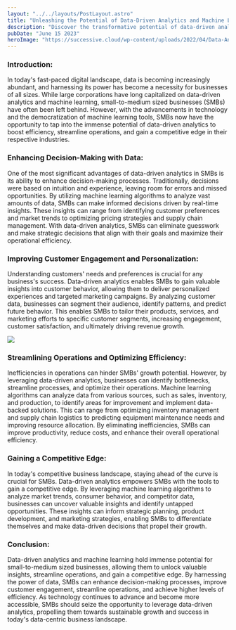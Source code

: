 ```yaml
---
layout: "../../layouts/PostLayout.astro"
title: "Unleashing the Potential of Data-Driven Analytics and Machine Learning for Small-to-Medium Sized Businesses"
description: "Discover the transformative potential of data-driven analytics and machine learning, propelling small-to-medium sized businesses towards unprecedented efficiency and a strategic advantage."
pubDate: "June 15 2023"
heroImage: "https://successive.cloud/wp-content/uploads/2022/04/Data-Analytics-Benefits-768x403.png"
---
```


### Introduction:

In today's fast-paced digital landscape, data is becoming increasingly abundant, and harnessing its power has become a necessity for businesses of all sizes. While large corporations have long capitalized on data-driven analytics and machine learning, small-to-medium sized businesses (SMBs) have often been left behind. However, with the advancements in technology and the democratization of machine learning tools, SMBs now have the opportunity to tap into the immense potential of data-driven analytics to boost efficiency, streamline operations, and gain a competitive edge in their respective industries.

### Enhancing Decision-Making with Data:

One of the most significant advantages of data-driven analytics in SMBs is its ability to enhance decision-making processes. Traditionally, decisions were based on intuition and experience, leaving room for errors and missed opportunities. By utilizing machine learning algorithms to analyze vast amounts of data, SMBs can make informed decisions driven by real-time insights. These insights can range from identifying customer preferences and market trends to optimizing pricing strategies and supply chain management. With data-driven analytics, SMBs can eliminate guesswork and make strategic decisions that align with their goals and maximize their operational efficiency.

### Improving Customer Engagement and Personalization:

Understanding customers' needs and preferences is crucial for any business's success. Data-driven analytics enables SMBs to gain valuable insights into customer behavior, allowing them to deliver personalized experiences and targeted marketing campaigns. By analyzing customer data, businesses can segment their audience, identify patterns, and predict future behavior. This enables SMBs to tailor their products, services, and marketing efforts to specific customer segments, increasing engagement, customer satisfaction, and ultimately driving revenue growth.

![](https://www.sudeep.co/images/post_images/2018-02-09-Understanding-the-Data-Science-Lifecycle/chart.png)

### Streamlining Operations and Optimizing Efficiency:

Inefficiencies in operations can hinder SMBs' growth potential. However, by leveraging data-driven analytics, businesses can identify bottlenecks, streamline processes, and optimize their operations. Machine learning algorithms can analyze data from various sources, such as sales, inventory, and production, to identify areas for improvement and implement data-backed solutions. This can range from optimizing inventory management and supply chain logistics to predicting equipment maintenance needs and improving resource allocation. By eliminating inefficiencies, SMBs can improve productivity, reduce costs, and enhance their overall operational efficiency.

### Gaining a Competitive Edge:

In today's competitive business landscape, staying ahead of the curve is crucial for SMBs. Data-driven analytics empowers SMBs with the tools to gain a competitive edge. By leveraging machine learning algorithms to analyze market trends, consumer behavior, and competitor data, businesses can uncover valuable insights and identify untapped opportunities. These insights can inform strategic planning, product development, and marketing strategies, enabling SMBs to differentiate themselves and make data-driven decisions that propel their growth.

### Conclusion:

Data-driven analytics and machine learning hold immense potential for small-to-medium sized businesses, allowing them to unlock valuable insights, streamline operations, and gain a competitive edge. By harnessing the power of data, SMBs can enhance decision-making processes, improve customer engagement, streamline operations, and achieve higher levels of efficiency. As technology continues to advance and become more accessible, SMBs should seize the opportunity to leverage data-driven analytics, propelling them towards sustainable growth and success in today's data-centric business landscape.
